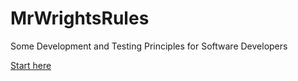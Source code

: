 # MrWrightsRules
Some Development and Testing Principles for Software Developers

[Start here](https://github.com/magicobject/MrWrightsRules/wiki)
